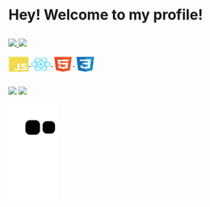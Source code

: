 # Hey! Welcome to my profile!

##

<div>
 <a href="https://github.com/lucaaassb">
 <img height="180em" src="https://github-readme-stats.vercel.app/api?username=lucaaassb&show_icons=true&theme=light&include_all_commits=true&count_private=true"/>
 <img height="180em" src="https://github-readme-stats.vercel.app/api/top-langs/?username=lucaaassb&layout=compact&langs_count=7&theme=light"/>
</div>
 <div style="display: inline_block"><br>
  <img align="center" alt="Rafa-Js" height="30" width="40" src="https://raw.githubusercontent.com/devicons/devicon/master/icons/javascript/javascript-plain.svg">
  <img align="center" alt="Rafa-React" height="30" width="40" src="https://raw.githubusercontent.com/devicons/devicon/master/icons/react/react-original.svg">
  <img align="center" alt="Rafa-HTML" height="30" width="40" src="https://raw.githubusercontent.com/devicons/devicon/master/icons/html5/html5-original.svg">
  <img align="center" alt="Rafa-CSS" height="30" width="40" src="https://raw.githubusercontent.com/devicons/devicon/master/icons/css3/css3-original.svg">
</div>
  
  ##
  
<div>
  <a href="https://www.instagram.com/_lucassb/" target="_blank"><img src="https://img.shields.io/badge/-Instagram-%23E4405F?style=for-the-badge&logo=instagram&logoColor=white" target="_blank"></a>
  <a href="https://t.me/lucaaassb1" target="_blank"><img src="https://img.shields.io/badge/Telegram-2CA5E0?style=for-the-badge&logo=telegram&logoColor=white" target="_blank"></a>
    
  ![Snake animation](https://github.com/lucaaassb/lucaaassb/blob/output/github-contribution-grid-snake.svg)
   
</div>
